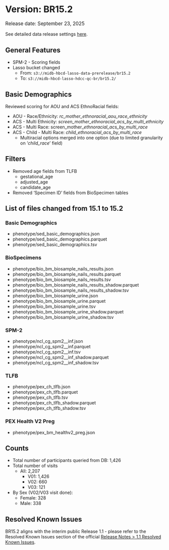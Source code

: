 # Version: BR15.2
<p style="font-size: 1.1em">Release date: September 23, 2025</p>

<p>
<div class="notification-banner static-banner">
  <span class="emoji"><i class="fa-solid fa-circle-info"></i></span>
  <span class="text">See detailed data release settings <a href="https://docs.google.com/spreadsheets/d/15Ne_q8-1dyTW3MWtUTfLp3nobRLIBaiYxV6k1_nL8EA/edit?gid=589752985#gid=589752985">here</a>.</span>
</div>
</p>

## General Features

* SPM-2 - Scoring fields  
* Lasso bucket changed  
    * From: `s3://midb-hbcd-lasso-data-prerelease/br15.2`  
    * To: `s3://midb-hbcd-lasso-hdcc-qc-br/br15.2/`

## Basic Demographics

Reviewed scoring for AOU and ACS EthnoRacial fields:

  * AOU - Race/Ethnicity: *rc_mother_ethnoracial_aou_race_ethnicity*  
  * ACS - Multi Ethnicity: *screen_mother_ethnoracial_acs_by_multi_ethnicity*  
  * ACS - Multi Race: screen_mother_*ethnoracial_acs_by_multi_race*  
  * ACS - Child - Multi Race: *child_ethnoracial_acs_by_multi_race*  
    * Multiracial options merged into one option (due to limited granularity on ‘*child_race*’ field)

## Filters

* Removed age fields from TLFB  
    * gestational_age  
    * adjusted_age  
    * candidate_age  
* Removed ‘Specimen ID’ fields from BioSpecimen tables

## List of files changed from 15.1 to 15.2

### Basic Demographics

* phenotype/sed_basic_demographics.json  
* phenotype/sed_basic_demographics.parquet  
* phenotype/sed_basic_demographics.tsv

### BioSpecimens

* phenotype/bio_bm_biosample_nails_results.json  
* phenotype/bio_bm_biosample_nails_results.parquet  
* phenotype/bio_bm_biosample_nails_results.tsv  
* phenotype/bio_bm_biosample_nails_results_shadow.parquet  
* phenotype/bio_bm_biosample_nails_results_shadow.tsv  
* phenotype/bio_bm_biosample_urine.json  
* phenotype/bio_bm_biosample_urine.parquet  
* phenotype/bio_bm_biosample_urine.tsv  
* phenotype/bio_bm_biosample_urine_shadow.parquet  
* phenotype/bio_bm_biosample_urine_shadow.tsv

### SPM-2

* phenotype/ncl_cg_spm2__inf.json  
* phenotype/ncl_cg_spm2__inf.parquet  
* phenotype/ncl_cg_spm2__inf.tsv  
* phenotype/ncl_cg_spm2__inf_shadow.parquet  
* phenotype/ncl_cg_spm2__inf_shadow.tsv

### TLFB

* phenotype/pex_ch_tlfb.json  
* phenotype/pex_ch_tlfb.parquet  
* phenotype/pex_ch_tlfb.tsv  
* phenotype/pex_ch_tlfb_shadow.parquet  
* phenotype/pex_ch_tlfb_shadow.tsv

### PEX Health V2 Preg

* phenotype/pex_bm_healthv2_preg.json

## Counts

* Total number of participants queried from DB: 1,426  
* Total number of visits  
  * All: 2,207  
      * V01: 1,426  
      * V02: 660  
      * V03: 121  
* By Sex (V02/V03 visit done):  
    * Female: 328  
    * Male: 338

## Resolved Known Issues

BR15.2 aligns with the interim public Release 1.1 - please refer to the Resolved Known Issues section of the official [Release Notes > 1.1 Resolved Known Issues](https://docs.hbcdstudy.org/latest/changelog/releasenotes/#11-resolved-known-issues).

<br>